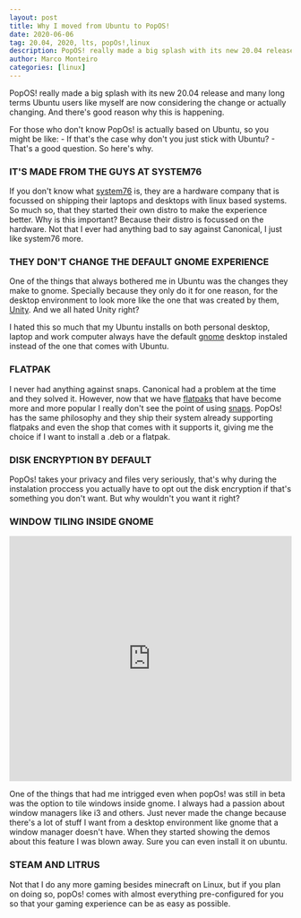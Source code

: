 ```yaml
---
layout: post
title: Why I moved from Ubuntu to PopOS!
date: 2020-06-06
tag: 20.04, 2020, lts, popOs!,linux
description: PopOS! really made a big splash with its new 20.04 release and many long terms Ubuntu users like myself are now considering the change or actually changing. And there's good
author: Marco Monteiro
categories: [linux]
---
```


PopOS! really made a big splash with its new 20.04 release and many long terms Ubuntu users like myself are now considering the change or actually changing. And there's good reason why this is happening.

For those who don't know PopOs! is actually based on Ubuntu, so you might be like: - If that's the case why don't you just stick with Ubuntu? - That's a good question. So here's why.

<!--more-->

### **IT'S MADE FROM THE GUYS AT SYSTEM76**

If you don't know what [system76](https://system76.com/) is, they are a hardware company that is focussed on shipping their laptops and desktops with linux based systems. So much so, that they started their own distro to make the experience better. Why is this important? Because their distro is focussed on the hardware. Not that I ever had anything bad to say against Canonical, I just like system76 more.

### **THEY DON'T CHANGE THE DEFAULT GNOME EXPERIENCE**

One of the things that always bothered me in Ubuntu was the changes they make to gnome. Specially because they only do it for one reason, for the desktop environment to look more like the one that was created by them, [Unity](https://en.wikipedia.org/wiki/Unity_%28user_interface%29). And we all hated Unity right?

I hated this so much that my Ubuntu installs on both personal desktop, laptop and work computer always have the default [gnome](https://www.gnome.org/) desktop instaled instead of the one that comes with Ubuntu.

### **FLATPAK**

I never had anything against snaps. Canonical had a problem at the time and they solved it. However, now that we have [flatpaks](https://www.flatpak.org/) that have become more and more popular I really don't see the point of using [snaps](https://snapcraft.io/). PopOs! has the same philosophy and they ship their system already supporting flatpaks and even the shop that comes with it supports it, giving me the choice if I want to install a .deb or a flatpak.

### **DISK ENCRYPTION BY DEFAULT**

PopOs! takes your privacy and files very seriously, that's why during the instalation proccess you actually have to opt out the disk encryption if that's something you don't want. But why wouldn't you want it right?

### **WINDOW TILING INSIDE GNOME**


<iframe width="100%" height="438" src="https://www.youtube.com/embed/-fltwBKsMY0" frameborder="0" allow="accelerometer; autoplay; encrypted-media; gyroscope; picture-in-picture" allowfullscreen></iframe>

One of the things that had me intrigged even when popOs! was still in beta was the option to tile windows inside gnome. I always had a passion about window managers like i3 and others. Just never made the change because there's a lot of stuff I want from a desktop environment like gnome that a window manager doesn't have. When they started showing the demos about this feature I was blown away. Sure you can even install it on ubuntu.

### **STEAM AND LITRUS**

Not that I do any more gaming besides minecraft on Linux, but if you plan on doing so, popOs! comes with almost everything pre-configured for you so that your gaming experience can be as easy as possible.